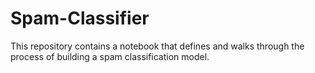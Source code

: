 # Spam-Classifier
This repository contains a notebook that defines and walks through the process of building a spam classification model.
